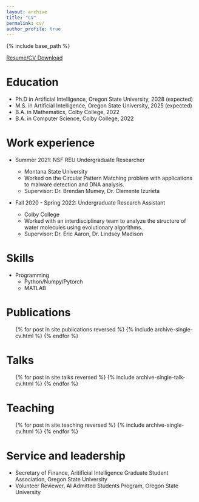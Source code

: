 ```yaml
---
layout: archive
title: "CV"
permalink: cv/
author_profile: true
---
```


{% include base_path %}

[Resume/CV Download](/files/resume.pdf)

Education
======
* Ph.D in Artificial Intelligence, Oregon State University, 2028 (expected)
* M.S. in Artificial Intelligence, Oregon State University, 2025 (expected)
* B.A. in Mathematics, Colby College, 2022
* B.A. in Computer Science, Colby College, 2022

Work experience
======
* Summer 2021: NSF REU Undergraduate Researcher
  * Montana State University
  * Worked on the Circular Pattern Matching problem with applications to malware detection and DNA analysis.
  * Supervisor: Dr. Brendan Mumey, Dr. Clemente Izurieta

* Fall 2020 - Spring 2022: Undergraduate Research Assistant
  * Colby College
  * Worked with an interdisciplinary team to analyze the structure of water molecules using evolutionary algorithms.
  * Supervisor: Dr. Eric Aaron, Dr. Lindsey Madison
  
Skills
======
* Programming
  * Python/Numpy/Pytorch
  * MATLAB

Publications
======
  <ul>{% for post in site.publications reversed %}
    {% include archive-single-cv.html %}
  {% endfor %}</ul>
  
Talks
======
  <ul>{% for post in site.talks reversed %}
    {% include archive-single-talk-cv.html  %}
  {% endfor %}</ul>
  
Teaching
======
  <ul>{% for post in site.teaching reversed %}
    {% include archive-single-cv.html %}
  {% endfor %}</ul>
  
Service and leadership
======
* Secretary of Finance, Aritificial Intelligence Graduate Student Association, Oregon State University
* Volunteer Reviewer, AI Admitted Students Program, Oregon State University
